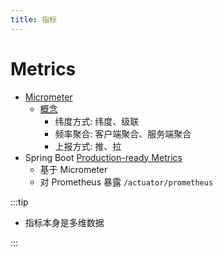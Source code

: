 ```yaml
---
title: 指标
---
```


# Metrics

- [Micrometer](https://micrometer.io/)
  - [概念](https://micrometer.io/docs/concepts)
    - 纬度方式: 纬度、级联
    - 频率聚合: 客户端聚合、服务端聚合
    - 上报方式: 推、拉
- Spring Boot [Production-ready Metrics](https://docs.spring.io/spring-boot/docs/current/reference/html/production-ready-metrics.html)
  - 基于 Micrometer
  - 对 Prometheus 暴露 `/actuator/prometheus`

:::tip

- 指标本身是多维数据

:::
